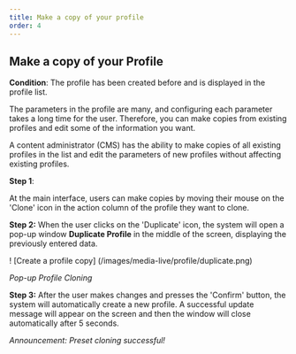 ```yaml
---
title: Make a copy of your profile
order: 4
---
```


## Make a copy of your Profile

**Condition**: The profile has been created before and is displayed in the profile list.

The parameters in the profile are many, and configuring each parameter takes a long time for the user. Therefore, you can make copies from existing profiles and edit some of the information you want.

A content administrator (CMS) has the ability to make copies of all existing profiles in the list and edit the parameters of new profiles without affecting existing profiles.

**Step 1**:

At the main interface, users can make copies by moving their mouse on the 'Clone' icon in the action column of the profile they want to clone.

**Step 2:** When the user clicks on the 'Duplicate' icon, the system will open a pop-up window **Duplicate Profile** in the middle of the screen, displaying the previously entered data.

! [Create a profile copy] (/images/media-live/profile/duplicate.png)

_Pop-up Profile Cloning_

**Step 3:** After the user makes changes and presses the 'Confirm' button, the system will automatically create a new profile. A successful update message will appear on the screen and then the window will close automatically after 5 seconds.

<!-- ![]() -->

_Announcement: Preset cloning successful!_
